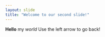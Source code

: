 ```yaml
---
layout: slide
title: "Welcome to our second slide!"
---
```

**Hello** my *world*
Use the left arrow to go back!
